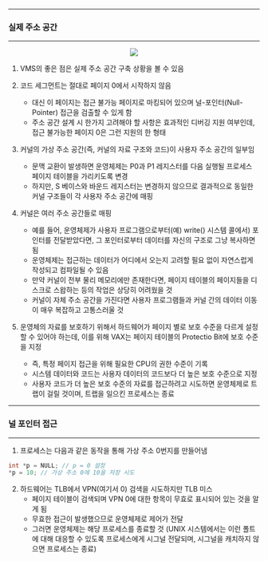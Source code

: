 -----
### 실제 주소 공간
-----
<div align="center">
<img src="https://github.com/user-attachments/assets/08b834e3-f0cc-4081-aa25-c27c1e06e8b3">
</div>

1. VMS의 좋은 점은 실제 주소 공간 구축 상황을 볼 수 있음
2. 코드 세그먼트는 절대로 페이지 0에서 시작하지 않음
   - 대신 이 페이지는 접근 불가능 페이지로 마킹되어 있으며 널-포인터(Null-Pointer) 접근을 검출할 수 있게 함
   - 주소 공간 설계 시 한가지 고려해야 할 사항은 효과적인 디버깅 지원 여부인데, 접근 불가능한 페이지 0은 그런 지원의 한 형태

3. 커널의 가상 주소 공간(즉, 커널의 자료 구조와 코드)이 사용자 주소 공간의 일부임
   - 문맥 교환이 발생하면 운영체제는 P0과 P1 레지스터를 다음 실행될 프로세스 페이지 테이블을 가리키도록 변경
   - 하지만, S 베이스와 바운드 레지스터는 변경하지 않으므로 결과적으로 동일한 커널 구조들이 각 사용자 주소 공간에 매핑

4. 커널은 여러 주소 공간들로 매핑
   - 예를 들어, 운영체제가 사용자 프로그램으로부터(예) write() 시스템 콜에서) 포인터를 전달받았다면, 그 포인터로부터 데이터를 자신의 구조로 그냥 복사하면 됨
   - 운영체제는 접근하는 데이터가 어디에서 오는지 고려할 필요 없이 자연스럽게 작성되고 컴파일될 수 있음
   - 만약 커널이 전부 물리 메모리에만 존재한다면, 페이지 테이블의 페이지들을 디스크로 스왑하는 등의 작업은 상당히 어려웠을 것
   - 커널이 자체 주소 공간을 가진다면 사용자 프로그램들과 커널 간의 데이터 이동이 매우 복잡하고 고통스러울 것
  
5. 운영체의 자료를 보호하기 위해서 하드웨어가 페이지 별로 보호 수준을 다르게 설정할 수 있어야 하는데, 이를 위해 VAX는 페이지 테이블의 Protectio Bit에 보호 수준을 지정
   - 즉, 특정 페이지 접근을 위해 필요한 CPU의 권한 수준이 기록
   - 시스템 데이터와 코드는 사용자 데이터의 코드보다 더 높은 보호 수준으로 지정
   - 사용자 코드가 더 높은 보호 수준의 자료를 접근하려고 시도하면 운영체제로 트랩이 걸릴 것이며, 트랩을 일으킨 프로세스는 종료

-----
### 널 포인터 접근
-----
1. 프로세스는 다음과 같은 동작을 통해 가상 주소 0번지를 만들어냄
```c
int *p = NULL; // p = 0 설정
*p = 10; // 가상 주소 0에 10을 저장 시도
```

2. 하드웨어는 TLB에서 VPN(여기서 0) 검색을 시도하지만 TLB 미스
   - 페이지 테이블이 검색되며 VPN 0에 대한 항목이 무효로 표시되어 있는 것을 알게 됨
   - 무효한 접근이 발생했으므로 운영체제로 제어가 전달
   - 그러면 운영체제는 해당 프로세스를 종료할 것 (UNIX 시스템에서는 이런 폴트에 대해 대응할 수 있도록 프로세스에게 시그널 전달되며, 시그널을 캐치하지 않으면 프로세스는 종료)
